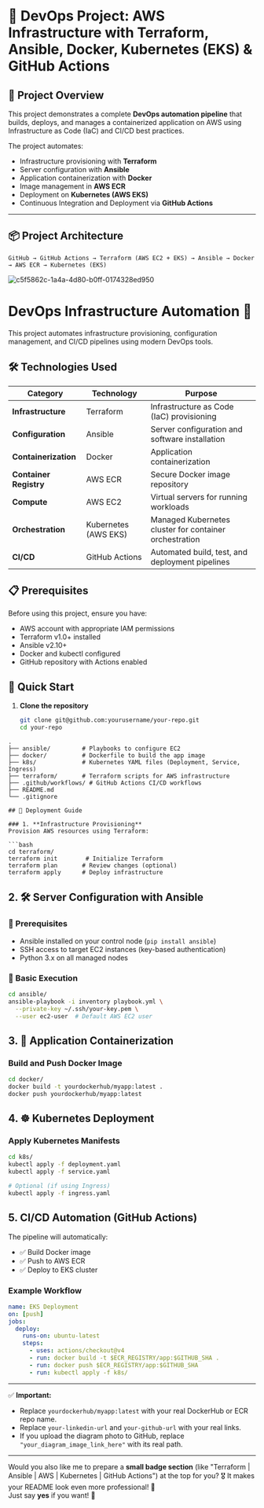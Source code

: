 # 🚀 DevOps Project: AWS Infrastructure with Terraform, Ansible, Docker, Kubernetes (EKS) & GitHub Actions

## 📄 Project Overview

This project demonstrates a complete **DevOps automation pipeline** that builds, deploys, and manages a containerized application on AWS using Infrastructure as Code (IaC) and CI/CD best practices.

The project automates:

- Infrastructure provisioning with **Terraform**
- Server configuration with **Ansible**
- Application containerization with **Docker**
- Image management in **AWS ECR**
- Deployment on **Kubernetes (AWS EKS)**
- Continuous Integration and Deployment via **GitHub Actions**

---

## 📦 Project Architecture

```text
GitHub → GitHub Actions → Terraform (AWS EC2 + EKS) → Ansible → Docker → AWS ECR → Kubernetes (EKS)
```
![c5f5862c-1a4a-4d80-b0ff-0174328ed950](https://github.com/user-attachments/assets/77107172-1a67-4bc3-86b3-536586e5fa72)

# DevOps Infrastructure Automation 🚀

This project automates infrastructure provisioning, configuration management, and CI/CD pipelines using modern DevOps tools.

## 🛠 Technologies Used

| Category              | Technology                          | Purpose                                                                 |
|-----------------------|-------------------------------------|-------------------------------------------------------------------------|
| **Infrastructure**    | Terraform                           | Infrastructure as Code (IaC) provisioning                               |
| **Configuration**     | Ansible                            | Server configuration and software installation                          |
| **Containerization**  | Docker                             | Application containerization                                            |
| **Container Registry**| AWS ECR                            | Secure Docker image repository                                          |
| **Compute**           | AWS EC2                            | Virtual servers for running workloads                                   |
| **Orchestration**     | Kubernetes (AWS EKS)               | Managed Kubernetes cluster for container orchestration                  |
| **CI/CD**             | GitHub Actions                     | Automated build, test, and deployment pipelines                         |

## 📋 Prerequisites

Before using this project, ensure you have:

- AWS account with appropriate IAM permissions
- Terraform v1.0+ installed
- Ansible v2.10+
- Docker and kubectl configured
- GitHub repository with Actions enabled

## 🚀 Quick Start

1. **Clone the repository**
   ```bash
   git clone git@github.com:yourusername/your-repo.git
   cd your-repo
```
.
├── ansible/         # Playbooks to configure EC2
├── docker/          # Dockerfile to build the app image
├── k8s/             # Kubernetes YAML files (Deployment, Service, Ingress)
├── terraform/       # Terraform scripts for AWS infrastructure
├── .github/workflows/ # GitHub Actions CI/CD workflows
├── README.md
└── .gitignore

## 🚀 Deployment Guide

### 1. **Infrastructure Provisioning**  
Provision AWS resources using Terraform:

```bash
cd terraform/
terraform init        # Initialize Terraform
terraform plan       # Review changes (optional)
terraform apply      # Deploy infrastructure
```
## 2. 🛠 Server Configuration with Ansible

### 📌 Prerequisites
- Ansible installed on your control node (`pip install ansible`)
- SSH access to target EC2 instances (key-based authentication)
- Python 3.x on all managed nodes

### 🔧 Basic Execution
```bash
cd ansible/
ansible-playbook -i inventory playbook.yml \
  --private-key ~/.ssh/your-key.pem \
  --user ec2-user  # Default AWS EC2 user

```
## 3. 🐳 Application Containerization

### Build and Push Docker Image

```bash
cd docker/
docker build -t yourdockerhub/myapp:latest .
docker push yourdockerhub/myapp:latest
```
## 4. ☸️ Kubernetes Deployment

### Apply Kubernetes Manifests

```bash
cd k8s/
kubectl apply -f deployment.yaml
kubectl apply -f service.yaml

# Optional (if using Ingress)
kubectl apply -f ingress.yaml
```

## 5. CI/CD Automation (GitHub Actions)

The pipeline will automatically:
- ✅ Build Docker image
- ✅ Push to AWS ECR
- ✅ Deploy to EKS cluster

### Example Workflow
```yaml
name: EKS Deployment
on: [push]
jobs:
  deploy:
    runs-on: ubuntu-latest
    steps:
      - uses: actions/checkout@v4
      - run: docker build -t $ECR_REGISTRY/app:$GITHUB_SHA .
      - run: docker push $ECR_REGISTRY/app:$GITHUB_SHA
      - run: kubectl apply -f k8s/
```


---

✅ **Important:**
- Replace `yourdockerhub/myapp:latest` with your real DockerHub or ECR repo name.
- Replace `your-linkedin-url` and `your-github-url` with your real links.
- If you upload the diagram photo to GitHub, replace `"your_diagram_image_link_here"` with its real path.

---

Would you also like me to prepare a **small badge section** (like "Terraform | Ansible | AWS | Kubernetes | GitHub Actions") at the top for you? 🎖️
It makes your README look even more professional! 🚀  
Just say **yes** if you want! 🌟


